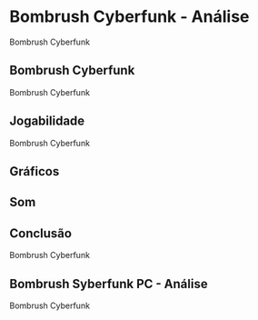 ---
---

# Bombrush Cyberfunk - Análise

Bombrush Cyberfunk

## Bombrush Cyberfunk

Bombrush Cyberfunk

## Jogabilidade

Bombrush Cyberfunk

## Gráficos


## Som

## Conclusão

Bombrush Cyberfunk

## Bombrush Syberfunk PC - Análise

Bombrush Cyberfunk
